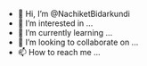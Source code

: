 - 👋 Hi, I’m @NachiketBidarkundi
- 👀 I’m interested in ...
- 🌱 I’m currently learning ...
- 💞️ I’m looking to collaborate on ...
- 📫 How to reach me ...

<!---
NachiketBidarkundi/NachiketBidarkundi is a ✨ special ✨ repository because its `README.md` (this file) appears on your GitHub profile.
You can click the Preview link to take a look at your changes.
--->
